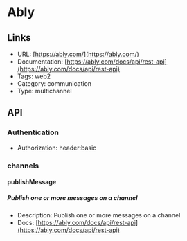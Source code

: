 # Ably

## Links

* URL: [https://ably.com/](https://ably.com/)
* Documentation: [https://ably.com/docs/api/rest-api](https://ably.com/docs/api/rest-api)
* Tags: web2
* Category: communication
* Type: multichannel

## API

### Authentication

* Authorization: header:basic

### channels

#### publishMessage

##### Publish one or more messages on a channel

* Description: Publish one or more messages on a channel
* Docs: [https://ably.com/docs/api/rest-api](https://ably.com/docs/api/rest-api)
